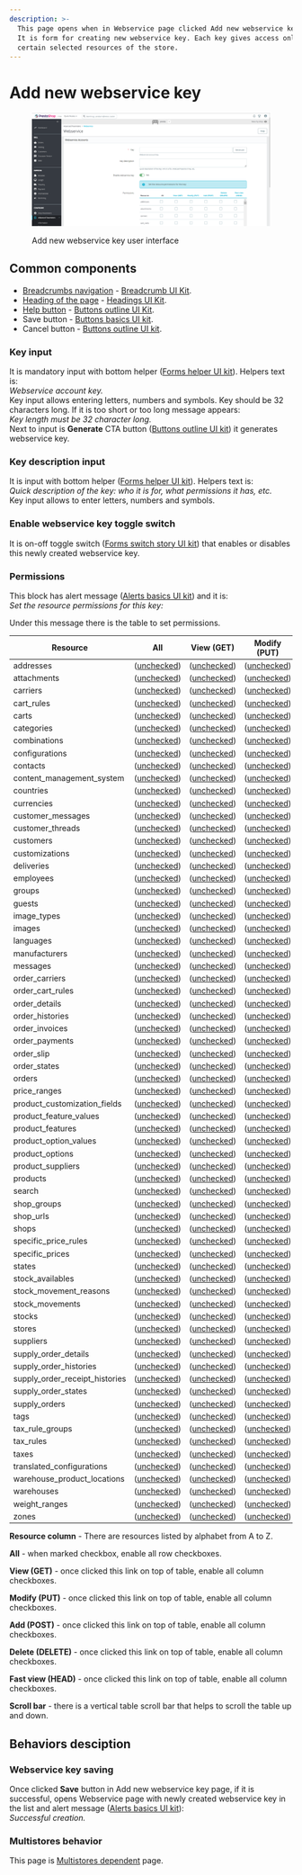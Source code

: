 ```yaml
---
description: >-
  This page opens when in Webservice page clicked Add new webservice key button.
  It is form for creating new webservice key. Each key gives access only to
  certain selected resources of the store.
---
```


# Add new webservice key

<figure><img src="../../../../../../.gitbook/assets/image (1) (2) (3).png" alt=""><figcaption><p>Add new webservice key user interface</p></figcaption></figure>

## Common components

* [Breadcrumbs navigation](../../../../common-components/breadcrumbs.md) - [Breadcrumb UI Kit](https://build.prestashop.com/prestashop-ui-kit/?path=/story/breadcrumb--breadcrumb).
* [Heading of the page](../../../../common-components/heading-of-the-page.md) - [Headings UI Kit](https://build.prestashop.com/prestashop-ui-kit/?path=/story/headings--headings).
* [Help button](../../../../common-components/help-button.md) - [Buttons outline UI Kit](https://build.prestashop.com/prestashop-ui-kit/?path=/story/buttons--outline).
* Save button - [Buttons basics UI kit](https://build.prestashop.com/prestashop-ui-kit/?path=/story/buttons--basics).
* Cancel button - [Buttons outline UI kit](https://build.prestashop.com/prestashop-ui-kit/?path=/story/buttons--outline).

### Key input

It is mandatory input with bottom helper ([Forms helper UI kit](https://build.prestashop.com/prestashop-ui-kit/?path=/story/forms--helpers)). Helpers text is: \
_Webservice account key._ \
Key input allows entering letters, numbers and symbols. Key should be 32 characters long. If it is too short or too long message appears: \
_Key length must be 32 character long._\
Next to input is **Generate** CTA button ([Buttons outline UI kit](https://build.prestashop.com/prestashop-ui-kit/?path=/story/buttons--outline)) it generates webservice key.

### Key description input

It is input with bottom helper ([Forms helper UI kit](https://build.prestashop.com/prestashop-ui-kit/?path=/story/forms--helpers)). Helpers text is: \
_Quick description of the key: who it is for, what permissions it has, etc._\
Key input allows to enter letters, numbers and symbols.&#x20;

### Enable webservice key toggle switch

It is on-off toggle switch ([Forms switch story UI kit](https://build.prestashop.com/prestashop-ui-kit/?path=/story/forms--switch-story)) that enables or disables this newly created webservice key.

### Permissions

This block has alert message ([Alerts basics UI kit](https://build.prestashop.com/prestashop-ui-kit/?path=/story/alerts--basics)) and it is:\
_Set the resource permissions for this key:_

Under this message there is the table to set permissions.

<table><thead><tr><th width="157">Resource</th><th width="128">All</th><th width="128">View (GET)</th><th width="128">Modify (PUT)</th><th width="129">Add (POST)</th><th width="128">Delete (DELETE)</th><th width="128">Fast view (HEAD)</th></tr></thead><tbody><tr><td>addresses</td><td>(<a href="https://build.prestashop-project.org/prestashop-ui-kit/?path=/story/forms--stylised-checkboxes">unchecked</a>)</td><td>(<a href="https://build.prestashop-project.org/prestashop-ui-kit/?path=/story/forms--stylised-checkboxes">unchecked</a>)</td><td>(<a href="https://build.prestashop-project.org/prestashop-ui-kit/?path=/story/forms--stylised-checkboxes">unchecked</a>)</td><td>(<a href="https://build.prestashop-project.org/prestashop-ui-kit/?path=/story/forms--stylised-checkboxes">unchecked</a>)</td><td>(<a href="https://build.prestashop-project.org/prestashop-ui-kit/?path=/story/forms--stylised-checkboxes">unchecked</a>)</td><td>(<a href="https://build.prestashop-project.org/prestashop-ui-kit/?path=/story/forms--stylised-checkboxes">unchecked</a>)</td></tr><tr><td>attachments</td><td>(<a href="https://build.prestashop-project.org/prestashop-ui-kit/?path=/story/forms--stylised-checkboxes">unchecked</a>)</td><td>(<a href="https://build.prestashop-project.org/prestashop-ui-kit/?path=/story/forms--stylised-checkboxes">unchecked</a>)</td><td>(<a href="https://build.prestashop-project.org/prestashop-ui-kit/?path=/story/forms--stylised-checkboxes">unchecked</a>)</td><td>(<a href="https://build.prestashop-project.org/prestashop-ui-kit/?path=/story/forms--stylised-checkboxes">unchecked</a>)</td><td>(<a href="https://build.prestashop-project.org/prestashop-ui-kit/?path=/story/forms--stylised-checkboxes">unchecked</a>)</td><td>(<a href="https://build.prestashop-project.org/prestashop-ui-kit/?path=/story/forms--stylised-checkboxes">unchecked</a>)</td></tr><tr><td>carriers</td><td>(<a href="https://build.prestashop-project.org/prestashop-ui-kit/?path=/story/forms--stylised-checkboxes">unchecked</a>)</td><td>(<a href="https://build.prestashop-project.org/prestashop-ui-kit/?path=/story/forms--stylised-checkboxes">unchecked</a>)</td><td>(<a href="https://build.prestashop-project.org/prestashop-ui-kit/?path=/story/forms--stylised-checkboxes">unchecked</a>)</td><td>(<a href="https://build.prestashop-project.org/prestashop-ui-kit/?path=/story/forms--stylised-checkboxes">unchecked</a>)</td><td>(<a href="https://build.prestashop-project.org/prestashop-ui-kit/?path=/story/forms--stylised-checkboxes">unchecked</a>)</td><td>(<a href="https://build.prestashop-project.org/prestashop-ui-kit/?path=/story/forms--stylised-checkboxes">unchecked</a>)</td></tr><tr><td>cart_rules</td><td>(<a href="https://build.prestashop-project.org/prestashop-ui-kit/?path=/story/forms--stylised-checkboxes">unchecked</a>)</td><td>(<a href="https://build.prestashop-project.org/prestashop-ui-kit/?path=/story/forms--stylised-checkboxes">unchecked</a>)</td><td>(<a href="https://build.prestashop-project.org/prestashop-ui-kit/?path=/story/forms--stylised-checkboxes">unchecked</a>)</td><td>(<a href="https://build.prestashop-project.org/prestashop-ui-kit/?path=/story/forms--stylised-checkboxes">unchecked</a>)</td><td>(<a href="https://build.prestashop-project.org/prestashop-ui-kit/?path=/story/forms--stylised-checkboxes">unchecked</a>)</td><td>(<a href="https://build.prestashop-project.org/prestashop-ui-kit/?path=/story/forms--stylised-checkboxes">unchecked</a>)</td></tr><tr><td>carts</td><td>(<a href="https://build.prestashop-project.org/prestashop-ui-kit/?path=/story/forms--stylised-checkboxes">unchecked</a>)</td><td>(<a href="https://build.prestashop-project.org/prestashop-ui-kit/?path=/story/forms--stylised-checkboxes">unchecked</a>)</td><td>(<a href="https://build.prestashop-project.org/prestashop-ui-kit/?path=/story/forms--stylised-checkboxes">unchecked</a>)</td><td>(<a href="https://build.prestashop-project.org/prestashop-ui-kit/?path=/story/forms--stylised-checkboxes">unchecked</a>)</td><td>(<a href="https://build.prestashop-project.org/prestashop-ui-kit/?path=/story/forms--stylised-checkboxes">unchecked</a>)</td><td>(<a href="https://build.prestashop-project.org/prestashop-ui-kit/?path=/story/forms--stylised-checkboxes">unchecked</a>)</td></tr><tr><td>categories</td><td>(<a href="https://build.prestashop-project.org/prestashop-ui-kit/?path=/story/forms--stylised-checkboxes">unchecked</a>)</td><td>(<a href="https://build.prestashop-project.org/prestashop-ui-kit/?path=/story/forms--stylised-checkboxes">unchecked</a>)</td><td>(<a href="https://build.prestashop-project.org/prestashop-ui-kit/?path=/story/forms--stylised-checkboxes">unchecked</a>)</td><td>(<a href="https://build.prestashop-project.org/prestashop-ui-kit/?path=/story/forms--stylised-checkboxes">unchecked</a>)</td><td>(<a href="https://build.prestashop-project.org/prestashop-ui-kit/?path=/story/forms--stylised-checkboxes">unchecked</a>)</td><td>(<a href="https://build.prestashop-project.org/prestashop-ui-kit/?path=/story/forms--stylised-checkboxes">unchecked</a>)</td></tr><tr><td>combinations</td><td>(<a href="https://build.prestashop-project.org/prestashop-ui-kit/?path=/story/forms--stylised-checkboxes">unchecked</a>)</td><td>(<a href="https://build.prestashop-project.org/prestashop-ui-kit/?path=/story/forms--stylised-checkboxes">unchecked</a>)</td><td>(<a href="https://build.prestashop-project.org/prestashop-ui-kit/?path=/story/forms--stylised-checkboxes">unchecked</a>)</td><td>(<a href="https://build.prestashop-project.org/prestashop-ui-kit/?path=/story/forms--stylised-checkboxes">unchecked</a>)</td><td>(<a href="https://build.prestashop-project.org/prestashop-ui-kit/?path=/story/forms--stylised-checkboxes">unchecked</a>)</td><td>(<a href="https://build.prestashop-project.org/prestashop-ui-kit/?path=/story/forms--stylised-checkboxes">unchecked</a>)</td></tr><tr><td>configurations</td><td>(<a href="https://build.prestashop-project.org/prestashop-ui-kit/?path=/story/forms--stylised-checkboxes">unchecked</a>)</td><td>(<a href="https://build.prestashop-project.org/prestashop-ui-kit/?path=/story/forms--stylised-checkboxes">unchecked</a>)</td><td>(<a href="https://build.prestashop-project.org/prestashop-ui-kit/?path=/story/forms--stylised-checkboxes">unchecked</a>)</td><td>(<a href="https://build.prestashop-project.org/prestashop-ui-kit/?path=/story/forms--stylised-checkboxes">unchecked</a>)</td><td>(<a href="https://build.prestashop-project.org/prestashop-ui-kit/?path=/story/forms--stylised-checkboxes">unchecked</a>)</td><td>(<a href="https://build.prestashop-project.org/prestashop-ui-kit/?path=/story/forms--stylised-checkboxes">unchecked</a>)</td></tr><tr><td>contacts</td><td>(<a href="https://build.prestashop-project.org/prestashop-ui-kit/?path=/story/forms--stylised-checkboxes">unchecked</a>)</td><td>(<a href="https://build.prestashop-project.org/prestashop-ui-kit/?path=/story/forms--stylised-checkboxes">unchecked</a>)</td><td>(<a href="https://build.prestashop-project.org/prestashop-ui-kit/?path=/story/forms--stylised-checkboxes">unchecked</a>)</td><td>(<a href="https://build.prestashop-project.org/prestashop-ui-kit/?path=/story/forms--stylised-checkboxes">unchecked</a>)</td><td>(<a href="https://build.prestashop-project.org/prestashop-ui-kit/?path=/story/forms--stylised-checkboxes">unchecked</a>)</td><td>(<a href="https://build.prestashop-project.org/prestashop-ui-kit/?path=/story/forms--stylised-checkboxes">unchecked</a>)</td></tr><tr><td>content_management_system</td><td>(<a href="https://build.prestashop-project.org/prestashop-ui-kit/?path=/story/forms--stylised-checkboxes">unchecked</a>)</td><td>(<a href="https://build.prestashop-project.org/prestashop-ui-kit/?path=/story/forms--stylised-checkboxes">unchecked</a>)</td><td>(<a href="https://build.prestashop-project.org/prestashop-ui-kit/?path=/story/forms--stylised-checkboxes">unchecked</a>)</td><td>(<a href="https://build.prestashop-project.org/prestashop-ui-kit/?path=/story/forms--stylised-checkboxes">unchecked</a>)</td><td>(<a href="https://build.prestashop-project.org/prestashop-ui-kit/?path=/story/forms--stylised-checkboxes">unchecked</a>)</td><td>(<a href="https://build.prestashop-project.org/prestashop-ui-kit/?path=/story/forms--stylised-checkboxes">unchecked</a>)</td></tr><tr><td>countries</td><td>(<a href="https://build.prestashop-project.org/prestashop-ui-kit/?path=/story/forms--stylised-checkboxes">unchecked</a>)</td><td>(<a href="https://build.prestashop-project.org/prestashop-ui-kit/?path=/story/forms--stylised-checkboxes">unchecked</a>)</td><td>(<a href="https://build.prestashop-project.org/prestashop-ui-kit/?path=/story/forms--stylised-checkboxes">unchecked</a>)</td><td>(<a href="https://build.prestashop-project.org/prestashop-ui-kit/?path=/story/forms--stylised-checkboxes">unchecked</a>)</td><td>(<a href="https://build.prestashop-project.org/prestashop-ui-kit/?path=/story/forms--stylised-checkboxes">unchecked</a>)</td><td>(<a href="https://build.prestashop-project.org/prestashop-ui-kit/?path=/story/forms--stylised-checkboxes">unchecked</a>)</td></tr><tr><td>currencies</td><td>(<a href="https://build.prestashop-project.org/prestashop-ui-kit/?path=/story/forms--stylised-checkboxes">unchecked</a>)</td><td>(<a href="https://build.prestashop-project.org/prestashop-ui-kit/?path=/story/forms--stylised-checkboxes">unchecked</a>)</td><td>(<a href="https://build.prestashop-project.org/prestashop-ui-kit/?path=/story/forms--stylised-checkboxes">unchecked</a>)</td><td>(<a href="https://build.prestashop-project.org/prestashop-ui-kit/?path=/story/forms--stylised-checkboxes">unchecked</a>)</td><td>(<a href="https://build.prestashop-project.org/prestashop-ui-kit/?path=/story/forms--stylised-checkboxes">unchecked</a>)</td><td>(<a href="https://build.prestashop-project.org/prestashop-ui-kit/?path=/story/forms--stylised-checkboxes">unchecked</a>)</td></tr><tr><td>customer_messages</td><td>(<a href="https://build.prestashop-project.org/prestashop-ui-kit/?path=/story/forms--stylised-checkboxes">unchecked</a>)</td><td>(<a href="https://build.prestashop-project.org/prestashop-ui-kit/?path=/story/forms--stylised-checkboxes">unchecked</a>)</td><td>(<a href="https://build.prestashop-project.org/prestashop-ui-kit/?path=/story/forms--stylised-checkboxes">unchecked</a>)</td><td>(<a href="https://build.prestashop-project.org/prestashop-ui-kit/?path=/story/forms--stylised-checkboxes">unchecked</a>)</td><td>(<a href="https://build.prestashop-project.org/prestashop-ui-kit/?path=/story/forms--stylised-checkboxes">unchecked</a>)</td><td>(<a href="https://build.prestashop-project.org/prestashop-ui-kit/?path=/story/forms--stylised-checkboxes">unchecked</a>)</td></tr><tr><td>customer_threads</td><td>(<a href="https://build.prestashop-project.org/prestashop-ui-kit/?path=/story/forms--stylised-checkboxes">unchecked</a>)</td><td>(<a href="https://build.prestashop-project.org/prestashop-ui-kit/?path=/story/forms--stylised-checkboxes">unchecked</a>)</td><td>(<a href="https://build.prestashop-project.org/prestashop-ui-kit/?path=/story/forms--stylised-checkboxes">unchecked</a>)</td><td>(<a href="https://build.prestashop-project.org/prestashop-ui-kit/?path=/story/forms--stylised-checkboxes">unchecked</a>)</td><td>(<a href="https://build.prestashop-project.org/prestashop-ui-kit/?path=/story/forms--stylised-checkboxes">unchecked</a>)</td><td>(<a href="https://build.prestashop-project.org/prestashop-ui-kit/?path=/story/forms--stylised-checkboxes">unchecked</a>)</td></tr><tr><td>customers</td><td>(<a href="https://build.prestashop-project.org/prestashop-ui-kit/?path=/story/forms--stylised-checkboxes">unchecked</a>)</td><td>(<a href="https://build.prestashop-project.org/prestashop-ui-kit/?path=/story/forms--stylised-checkboxes">unchecked</a>)</td><td>(<a href="https://build.prestashop-project.org/prestashop-ui-kit/?path=/story/forms--stylised-checkboxes">unchecked</a>)</td><td>(<a href="https://build.prestashop-project.org/prestashop-ui-kit/?path=/story/forms--stylised-checkboxes">unchecked</a>)</td><td>(<a href="https://build.prestashop-project.org/prestashop-ui-kit/?path=/story/forms--stylised-checkboxes">unchecked</a>)</td><td>(<a href="https://build.prestashop-project.org/prestashop-ui-kit/?path=/story/forms--stylised-checkboxes">unchecked</a>)</td></tr><tr><td>customizations</td><td>(<a href="https://build.prestashop-project.org/prestashop-ui-kit/?path=/story/forms--stylised-checkboxes">unchecked</a>)</td><td>(<a href="https://build.prestashop-project.org/prestashop-ui-kit/?path=/story/forms--stylised-checkboxes">unchecked</a>)</td><td>(<a href="https://build.prestashop-project.org/prestashop-ui-kit/?path=/story/forms--stylised-checkboxes">unchecked</a>)</td><td>(<a href="https://build.prestashop-project.org/prestashop-ui-kit/?path=/story/forms--stylised-checkboxes">unchecked</a>)</td><td>(<a href="https://build.prestashop-project.org/prestashop-ui-kit/?path=/story/forms--stylised-checkboxes">unchecked</a>)</td><td>(<a href="https://build.prestashop-project.org/prestashop-ui-kit/?path=/story/forms--stylised-checkboxes">unchecked</a>)</td></tr><tr><td>deliveries</td><td>(<a href="https://build.prestashop-project.org/prestashop-ui-kit/?path=/story/forms--stylised-checkboxes">unchecked</a>)</td><td>(<a href="https://build.prestashop-project.org/prestashop-ui-kit/?path=/story/forms--stylised-checkboxes">unchecked</a>)</td><td>(<a href="https://build.prestashop-project.org/prestashop-ui-kit/?path=/story/forms--stylised-checkboxes">unchecked</a>)</td><td>(<a href="https://build.prestashop-project.org/prestashop-ui-kit/?path=/story/forms--stylised-checkboxes">unchecked</a>)</td><td>(<a href="https://build.prestashop-project.org/prestashop-ui-kit/?path=/story/forms--stylised-checkboxes">unchecked</a>)</td><td>(<a href="https://build.prestashop-project.org/prestashop-ui-kit/?path=/story/forms--stylised-checkboxes">unchecked</a>)</td></tr><tr><td>employees</td><td>(<a href="https://build.prestashop-project.org/prestashop-ui-kit/?path=/story/forms--stylised-checkboxes">unchecked</a>)</td><td>(<a href="https://build.prestashop-project.org/prestashop-ui-kit/?path=/story/forms--stylised-checkboxes">unchecked</a>)</td><td>(<a href="https://build.prestashop-project.org/prestashop-ui-kit/?path=/story/forms--stylised-checkboxes">unchecked</a>)</td><td>(<a href="https://build.prestashop-project.org/prestashop-ui-kit/?path=/story/forms--stylised-checkboxes">unchecked</a>)</td><td>(<a href="https://build.prestashop-project.org/prestashop-ui-kit/?path=/story/forms--stylised-checkboxes">unchecked</a>)</td><td>(<a href="https://build.prestashop-project.org/prestashop-ui-kit/?path=/story/forms--stylised-checkboxes">unchecked</a>)</td></tr><tr><td>groups</td><td>(<a href="https://build.prestashop-project.org/prestashop-ui-kit/?path=/story/forms--stylised-checkboxes">unchecked</a>)</td><td>(<a href="https://build.prestashop-project.org/prestashop-ui-kit/?path=/story/forms--stylised-checkboxes">unchecked</a>)</td><td>(<a href="https://build.prestashop-project.org/prestashop-ui-kit/?path=/story/forms--stylised-checkboxes">unchecked</a>)</td><td>(<a href="https://build.prestashop-project.org/prestashop-ui-kit/?path=/story/forms--stylised-checkboxes">unchecked</a>)</td><td>(<a href="https://build.prestashop-project.org/prestashop-ui-kit/?path=/story/forms--stylised-checkboxes">unchecked</a>)</td><td>(<a href="https://build.prestashop-project.org/prestashop-ui-kit/?path=/story/forms--stylised-checkboxes">unchecked</a>)</td></tr><tr><td>guests</td><td>(<a href="https://build.prestashop-project.org/prestashop-ui-kit/?path=/story/forms--stylised-checkboxes">unchecked</a>)</td><td>(<a href="https://build.prestashop-project.org/prestashop-ui-kit/?path=/story/forms--stylised-checkboxes">unchecked</a>)</td><td>(<a href="https://build.prestashop-project.org/prestashop-ui-kit/?path=/story/forms--stylised-checkboxes">unchecked</a>)</td><td>(<a href="https://build.prestashop-project.org/prestashop-ui-kit/?path=/story/forms--stylised-checkboxes">unchecked</a>)</td><td>(<a href="https://build.prestashop-project.org/prestashop-ui-kit/?path=/story/forms--stylised-checkboxes">unchecked</a>)</td><td>(<a href="https://build.prestashop-project.org/prestashop-ui-kit/?path=/story/forms--stylised-checkboxes">unchecked</a>)</td></tr><tr><td>image_types</td><td>(<a href="https://build.prestashop-project.org/prestashop-ui-kit/?path=/story/forms--stylised-checkboxes">unchecked</a>)</td><td>(<a href="https://build.prestashop-project.org/prestashop-ui-kit/?path=/story/forms--stylised-checkboxes">unchecked</a>)</td><td>(<a href="https://build.prestashop-project.org/prestashop-ui-kit/?path=/story/forms--stylised-checkboxes">unchecked</a>)</td><td>(<a href="https://build.prestashop-project.org/prestashop-ui-kit/?path=/story/forms--stylised-checkboxes">unchecked</a>)</td><td>(<a href="https://build.prestashop-project.org/prestashop-ui-kit/?path=/story/forms--stylised-checkboxes">unchecked</a>)</td><td>(<a href="https://build.prestashop-project.org/prestashop-ui-kit/?path=/story/forms--stylised-checkboxes">unchecked</a>)</td></tr><tr><td>images</td><td>(<a href="https://build.prestashop-project.org/prestashop-ui-kit/?path=/story/forms--stylised-checkboxes">unchecked</a>)</td><td>(<a href="https://build.prestashop-project.org/prestashop-ui-kit/?path=/story/forms--stylised-checkboxes">unchecked</a>)</td><td>(<a href="https://build.prestashop-project.org/prestashop-ui-kit/?path=/story/forms--stylised-checkboxes">unchecked</a>)</td><td>(<a href="https://build.prestashop-project.org/prestashop-ui-kit/?path=/story/forms--stylised-checkboxes">unchecked</a>)</td><td>(<a href="https://build.prestashop-project.org/prestashop-ui-kit/?path=/story/forms--stylised-checkboxes">unchecked</a>)</td><td>(<a href="https://build.prestashop-project.org/prestashop-ui-kit/?path=/story/forms--stylised-checkboxes">unchecked</a>)</td></tr><tr><td>languages</td><td>(<a href="https://build.prestashop-project.org/prestashop-ui-kit/?path=/story/forms--stylised-checkboxes">unchecked</a>)</td><td>(<a href="https://build.prestashop-project.org/prestashop-ui-kit/?path=/story/forms--stylised-checkboxes">unchecked</a>)</td><td>(<a href="https://build.prestashop-project.org/prestashop-ui-kit/?path=/story/forms--stylised-checkboxes">unchecked</a>)</td><td>(<a href="https://build.prestashop-project.org/prestashop-ui-kit/?path=/story/forms--stylised-checkboxes">unchecked</a>)</td><td>(<a href="https://build.prestashop-project.org/prestashop-ui-kit/?path=/story/forms--stylised-checkboxes">unchecked</a>)</td><td>(<a href="https://build.prestashop-project.org/prestashop-ui-kit/?path=/story/forms--stylised-checkboxes">unchecked</a>)</td></tr><tr><td>manufacturers</td><td>(<a href="https://build.prestashop-project.org/prestashop-ui-kit/?path=/story/forms--stylised-checkboxes">unchecked</a>)</td><td>(<a href="https://build.prestashop-project.org/prestashop-ui-kit/?path=/story/forms--stylised-checkboxes">unchecked</a>)</td><td>(<a href="https://build.prestashop-project.org/prestashop-ui-kit/?path=/story/forms--stylised-checkboxes">unchecked</a>)</td><td>(<a href="https://build.prestashop-project.org/prestashop-ui-kit/?path=/story/forms--stylised-checkboxes">unchecked</a>)</td><td>(<a href="https://build.prestashop-project.org/prestashop-ui-kit/?path=/story/forms--stylised-checkboxes">unchecked</a>)</td><td>(<a href="https://build.prestashop-project.org/prestashop-ui-kit/?path=/story/forms--stylised-checkboxes">unchecked</a>)</td></tr><tr><td>messages</td><td>(<a href="https://build.prestashop-project.org/prestashop-ui-kit/?path=/story/forms--stylised-checkboxes">unchecked</a>)</td><td>(<a href="https://build.prestashop-project.org/prestashop-ui-kit/?path=/story/forms--stylised-checkboxes">unchecked</a>)</td><td>(<a href="https://build.prestashop-project.org/prestashop-ui-kit/?path=/story/forms--stylised-checkboxes">unchecked</a>)</td><td>(<a href="https://build.prestashop-project.org/prestashop-ui-kit/?path=/story/forms--stylised-checkboxes">unchecked</a>)</td><td>(<a href="https://build.prestashop-project.org/prestashop-ui-kit/?path=/story/forms--stylised-checkboxes">unchecked</a>)</td><td>(<a href="https://build.prestashop-project.org/prestashop-ui-kit/?path=/story/forms--stylised-checkboxes">unchecked</a>)</td></tr><tr><td>order_carriers</td><td>(<a href="https://build.prestashop-project.org/prestashop-ui-kit/?path=/story/forms--stylised-checkboxes">unchecked</a>)</td><td>(<a href="https://build.prestashop-project.org/prestashop-ui-kit/?path=/story/forms--stylised-checkboxes">unchecked</a>)</td><td>(<a href="https://build.prestashop-project.org/prestashop-ui-kit/?path=/story/forms--stylised-checkboxes">unchecked</a>)</td><td>(<a href="https://build.prestashop-project.org/prestashop-ui-kit/?path=/story/forms--stylised-checkboxes">unchecked</a>)</td><td>(<a href="https://build.prestashop-project.org/prestashop-ui-kit/?path=/story/forms--stylised-checkboxes">unchecked</a>)</td><td>(<a href="https://build.prestashop-project.org/prestashop-ui-kit/?path=/story/forms--stylised-checkboxes">unchecked</a>)</td></tr><tr><td>order_cart_rules</td><td>(<a href="https://build.prestashop-project.org/prestashop-ui-kit/?path=/story/forms--stylised-checkboxes">unchecked</a>)</td><td>(<a href="https://build.prestashop-project.org/prestashop-ui-kit/?path=/story/forms--stylised-checkboxes">unchecked</a>)</td><td>(<a href="https://build.prestashop-project.org/prestashop-ui-kit/?path=/story/forms--stylised-checkboxes">unchecked</a>)</td><td>(<a href="https://build.prestashop-project.org/prestashop-ui-kit/?path=/story/forms--stylised-checkboxes">unchecked</a>)</td><td>(<a href="https://build.prestashop-project.org/prestashop-ui-kit/?path=/story/forms--stylised-checkboxes">unchecked</a>)</td><td>(<a href="https://build.prestashop-project.org/prestashop-ui-kit/?path=/story/forms--stylised-checkboxes">unchecked</a>)</td></tr><tr><td>order_details</td><td>(<a href="https://build.prestashop-project.org/prestashop-ui-kit/?path=/story/forms--stylised-checkboxes">unchecked</a>)</td><td>(<a href="https://build.prestashop-project.org/prestashop-ui-kit/?path=/story/forms--stylised-checkboxes">unchecked</a>)</td><td>(<a href="https://build.prestashop-project.org/prestashop-ui-kit/?path=/story/forms--stylised-checkboxes">unchecked</a>)</td><td>(<a href="https://build.prestashop-project.org/prestashop-ui-kit/?path=/story/forms--stylised-checkboxes">unchecked</a>)</td><td>(<a href="https://build.prestashop-project.org/prestashop-ui-kit/?path=/story/forms--stylised-checkboxes">unchecked</a>)</td><td>(<a href="https://build.prestashop-project.org/prestashop-ui-kit/?path=/story/forms--stylised-checkboxes">unchecked</a>)</td></tr><tr><td>order_histories</td><td>(<a href="https://build.prestashop-project.org/prestashop-ui-kit/?path=/story/forms--stylised-checkboxes">unchecked</a>)</td><td>(<a href="https://build.prestashop-project.org/prestashop-ui-kit/?path=/story/forms--stylised-checkboxes">unchecked</a>)</td><td>(<a href="https://build.prestashop-project.org/prestashop-ui-kit/?path=/story/forms--stylised-checkboxes">unchecked</a>)</td><td>(<a href="https://build.prestashop-project.org/prestashop-ui-kit/?path=/story/forms--stylised-checkboxes">unchecked</a>)</td><td>(<a href="https://build.prestashop-project.org/prestashop-ui-kit/?path=/story/forms--stylised-checkboxes">unchecked</a>)</td><td>(<a href="https://build.prestashop-project.org/prestashop-ui-kit/?path=/story/forms--stylised-checkboxes">unchecked</a>)</td></tr><tr><td>order_invoices<br></td><td>(<a href="https://build.prestashop-project.org/prestashop-ui-kit/?path=/story/forms--stylised-checkboxes">unchecked</a>)</td><td>(<a href="https://build.prestashop-project.org/prestashop-ui-kit/?path=/story/forms--stylised-checkboxes">unchecked</a>)</td><td>(<a href="https://build.prestashop-project.org/prestashop-ui-kit/?path=/story/forms--stylised-checkboxes">unchecked</a>)</td><td>(<a href="https://build.prestashop-project.org/prestashop-ui-kit/?path=/story/forms--stylised-checkboxes">unchecked</a>)</td><td>(<a href="https://build.prestashop-project.org/prestashop-ui-kit/?path=/story/forms--stylised-checkboxes">unchecked</a>)</td><td>(<a href="https://build.prestashop-project.org/prestashop-ui-kit/?path=/story/forms--stylised-checkboxes">unchecked</a>)</td></tr><tr><td>order_payments</td><td>(<a href="https://build.prestashop-project.org/prestashop-ui-kit/?path=/story/forms--stylised-checkboxes">unchecked</a>)</td><td>(<a href="https://build.prestashop-project.org/prestashop-ui-kit/?path=/story/forms--stylised-checkboxes">unchecked</a>)</td><td>(<a href="https://build.prestashop-project.org/prestashop-ui-kit/?path=/story/forms--stylised-checkboxes">unchecked</a>)</td><td>(<a href="https://build.prestashop-project.org/prestashop-ui-kit/?path=/story/forms--stylised-checkboxes">unchecked</a>)</td><td>(<a href="https://build.prestashop-project.org/prestashop-ui-kit/?path=/story/forms--stylised-checkboxes">unchecked</a>)</td><td>(<a href="https://build.prestashop-project.org/prestashop-ui-kit/?path=/story/forms--stylised-checkboxes">unchecked</a>)</td></tr><tr><td>order_slip</td><td>(<a href="https://build.prestashop-project.org/prestashop-ui-kit/?path=/story/forms--stylised-checkboxes">unchecked</a>)</td><td>(<a href="https://build.prestashop-project.org/prestashop-ui-kit/?path=/story/forms--stylised-checkboxes">unchecked</a>)</td><td>(<a href="https://build.prestashop-project.org/prestashop-ui-kit/?path=/story/forms--stylised-checkboxes">unchecked</a>)</td><td>(<a href="https://build.prestashop-project.org/prestashop-ui-kit/?path=/story/forms--stylised-checkboxes">unchecked</a>)</td><td>(<a href="https://build.prestashop-project.org/prestashop-ui-kit/?path=/story/forms--stylised-checkboxes">unchecked</a>)</td><td>(<a href="https://build.prestashop-project.org/prestashop-ui-kit/?path=/story/forms--stylised-checkboxes">unchecked</a>)</td></tr><tr><td>order_states</td><td>(<a href="https://build.prestashop-project.org/prestashop-ui-kit/?path=/story/forms--stylised-checkboxes">unchecked</a>)</td><td>(<a href="https://build.prestashop-project.org/prestashop-ui-kit/?path=/story/forms--stylised-checkboxes">unchecked</a>)</td><td>(<a href="https://build.prestashop-project.org/prestashop-ui-kit/?path=/story/forms--stylised-checkboxes">unchecked</a>)</td><td>(<a href="https://build.prestashop-project.org/prestashop-ui-kit/?path=/story/forms--stylised-checkboxes">unchecked</a>)</td><td>(<a href="https://build.prestashop-project.org/prestashop-ui-kit/?path=/story/forms--stylised-checkboxes">unchecked</a>)</td><td>(<a href="https://build.prestashop-project.org/prestashop-ui-kit/?path=/story/forms--stylised-checkboxes">unchecked</a>)</td></tr><tr><td>orders</td><td>(<a href="https://build.prestashop-project.org/prestashop-ui-kit/?path=/story/forms--stylised-checkboxes">unchecked</a>)</td><td>(<a href="https://build.prestashop-project.org/prestashop-ui-kit/?path=/story/forms--stylised-checkboxes">unchecked</a>)</td><td>(<a href="https://build.prestashop-project.org/prestashop-ui-kit/?path=/story/forms--stylised-checkboxes">unchecked</a>)</td><td>(<a href="https://build.prestashop-project.org/prestashop-ui-kit/?path=/story/forms--stylised-checkboxes">unchecked</a>)</td><td>(<a href="https://build.prestashop-project.org/prestashop-ui-kit/?path=/story/forms--stylised-checkboxes">unchecked</a>)</td><td>(<a href="https://build.prestashop-project.org/prestashop-ui-kit/?path=/story/forms--stylised-checkboxes">unchecked</a>)</td></tr><tr><td>price_ranges</td><td>(<a href="https://build.prestashop-project.org/prestashop-ui-kit/?path=/story/forms--stylised-checkboxes">unchecked</a>)</td><td>(<a href="https://build.prestashop-project.org/prestashop-ui-kit/?path=/story/forms--stylised-checkboxes">unchecked</a>)</td><td>(<a href="https://build.prestashop-project.org/prestashop-ui-kit/?path=/story/forms--stylised-checkboxes">unchecked</a>)</td><td>(<a href="https://build.prestashop-project.org/prestashop-ui-kit/?path=/story/forms--stylised-checkboxes">unchecked</a>)</td><td>(<a href="https://build.prestashop-project.org/prestashop-ui-kit/?path=/story/forms--stylised-checkboxes">unchecked</a>)</td><td>(<a href="https://build.prestashop-project.org/prestashop-ui-kit/?path=/story/forms--stylised-checkboxes">unchecked</a>)</td></tr><tr><td>product_customization_fields</td><td>(<a href="https://build.prestashop-project.org/prestashop-ui-kit/?path=/story/forms--stylised-checkboxes">unchecked</a>)</td><td>(<a href="https://build.prestashop-project.org/prestashop-ui-kit/?path=/story/forms--stylised-checkboxes">unchecked</a>)</td><td>(<a href="https://build.prestashop-project.org/prestashop-ui-kit/?path=/story/forms--stylised-checkboxes">unchecked</a>)</td><td>(<a href="https://build.prestashop-project.org/prestashop-ui-kit/?path=/story/forms--stylised-checkboxes">unchecked</a>)</td><td>(<a href="https://build.prestashop-project.org/prestashop-ui-kit/?path=/story/forms--stylised-checkboxes">unchecked</a>)</td><td>(<a href="https://build.prestashop-project.org/prestashop-ui-kit/?path=/story/forms--stylised-checkboxes">unchecked</a>)</td></tr><tr><td>product_feature_values</td><td>(<a href="https://build.prestashop-project.org/prestashop-ui-kit/?path=/story/forms--stylised-checkboxes">unchecked</a>)</td><td>(<a href="https://build.prestashop-project.org/prestashop-ui-kit/?path=/story/forms--stylised-checkboxes">unchecked</a>)</td><td>(<a href="https://build.prestashop-project.org/prestashop-ui-kit/?path=/story/forms--stylised-checkboxes">unchecked</a>)</td><td>(<a href="https://build.prestashop-project.org/prestashop-ui-kit/?path=/story/forms--stylised-checkboxes">unchecked</a>)</td><td>(<a href="https://build.prestashop-project.org/prestashop-ui-kit/?path=/story/forms--stylised-checkboxes">unchecked</a>)</td><td>(<a href="https://build.prestashop-project.org/prestashop-ui-kit/?path=/story/forms--stylised-checkboxes">unchecked</a>)</td></tr><tr><td>product_features</td><td>(<a href="https://build.prestashop-project.org/prestashop-ui-kit/?path=/story/forms--stylised-checkboxes">unchecked</a>)</td><td>(<a href="https://build.prestashop-project.org/prestashop-ui-kit/?path=/story/forms--stylised-checkboxes">unchecked</a>)</td><td>(<a href="https://build.prestashop-project.org/prestashop-ui-kit/?path=/story/forms--stylised-checkboxes">unchecked</a>)</td><td>(<a href="https://build.prestashop-project.org/prestashop-ui-kit/?path=/story/forms--stylised-checkboxes">unchecked</a>)</td><td>(<a href="https://build.prestashop-project.org/prestashop-ui-kit/?path=/story/forms--stylised-checkboxes">unchecked</a>)</td><td>(<a href="https://build.prestashop-project.org/prestashop-ui-kit/?path=/story/forms--stylised-checkboxes">unchecked</a>)</td></tr><tr><td>product_option_values</td><td>(<a href="https://build.prestashop-project.org/prestashop-ui-kit/?path=/story/forms--stylised-checkboxes">unchecked</a>)</td><td>(<a href="https://build.prestashop-project.org/prestashop-ui-kit/?path=/story/forms--stylised-checkboxes">unchecked</a>)</td><td>(<a href="https://build.prestashop-project.org/prestashop-ui-kit/?path=/story/forms--stylised-checkboxes">unchecked</a>)</td><td>(<a href="https://build.prestashop-project.org/prestashop-ui-kit/?path=/story/forms--stylised-checkboxes">unchecked</a>)</td><td>(<a href="https://build.prestashop-project.org/prestashop-ui-kit/?path=/story/forms--stylised-checkboxes">unchecked</a>)</td><td>(<a href="https://build.prestashop-project.org/prestashop-ui-kit/?path=/story/forms--stylised-checkboxes">unchecked</a>)</td></tr><tr><td>product_options</td><td>(<a href="https://build.prestashop-project.org/prestashop-ui-kit/?path=/story/forms--stylised-checkboxes">unchecked</a>)</td><td>(<a href="https://build.prestashop-project.org/prestashop-ui-kit/?path=/story/forms--stylised-checkboxes">unchecked</a>)</td><td>(<a href="https://build.prestashop-project.org/prestashop-ui-kit/?path=/story/forms--stylised-checkboxes">unchecked</a>)</td><td>(<a href="https://build.prestashop-project.org/prestashop-ui-kit/?path=/story/forms--stylised-checkboxes">unchecked</a>)</td><td>(<a href="https://build.prestashop-project.org/prestashop-ui-kit/?path=/story/forms--stylised-checkboxes">unchecked</a>)</td><td>(<a href="https://build.prestashop-project.org/prestashop-ui-kit/?path=/story/forms--stylised-checkboxes">unchecked</a>)</td></tr><tr><td>product_suppliers</td><td>(<a href="https://build.prestashop-project.org/prestashop-ui-kit/?path=/story/forms--stylised-checkboxes">unchecked</a>)</td><td>(<a href="https://build.prestashop-project.org/prestashop-ui-kit/?path=/story/forms--stylised-checkboxes">unchecked</a>)</td><td>(<a href="https://build.prestashop-project.org/prestashop-ui-kit/?path=/story/forms--stylised-checkboxes">unchecked</a>)</td><td>(<a href="https://build.prestashop-project.org/prestashop-ui-kit/?path=/story/forms--stylised-checkboxes">unchecked</a>)</td><td>(<a href="https://build.prestashop-project.org/prestashop-ui-kit/?path=/story/forms--stylised-checkboxes">unchecked</a>)</td><td>(<a href="https://build.prestashop-project.org/prestashop-ui-kit/?path=/story/forms--stylised-checkboxes">unchecked</a>)</td></tr><tr><td>products</td><td>(<a href="https://build.prestashop-project.org/prestashop-ui-kit/?path=/story/forms--stylised-checkboxes">unchecked</a>)</td><td>(<a href="https://build.prestashop-project.org/prestashop-ui-kit/?path=/story/forms--stylised-checkboxes">unchecked</a>)</td><td>(<a href="https://build.prestashop-project.org/prestashop-ui-kit/?path=/story/forms--stylised-checkboxes">unchecked</a>)</td><td>(<a href="https://build.prestashop-project.org/prestashop-ui-kit/?path=/story/forms--stylised-checkboxes">unchecked</a>)</td><td>(<a href="https://build.prestashop-project.org/prestashop-ui-kit/?path=/story/forms--stylised-checkboxes">unchecked</a>)</td><td>(<a href="https://build.prestashop-project.org/prestashop-ui-kit/?path=/story/forms--stylised-checkboxes">unchecked</a>)</td></tr><tr><td>search</td><td>(<a href="https://build.prestashop-project.org/prestashop-ui-kit/?path=/story/forms--stylised-checkboxes">unchecked</a>)</td><td>(<a href="https://build.prestashop-project.org/prestashop-ui-kit/?path=/story/forms--stylised-checkboxes">unchecked</a>)</td><td>(<a href="https://build.prestashop-project.org/prestashop-ui-kit/?path=/story/forms--stylised-checkboxes">unchecked</a>)</td><td>(<a href="https://build.prestashop-project.org/prestashop-ui-kit/?path=/story/forms--stylised-checkboxes">unchecked</a>)</td><td>(<a href="https://build.prestashop-project.org/prestashop-ui-kit/?path=/story/forms--stylised-checkboxes">unchecked</a>)</td><td>(<a href="https://build.prestashop-project.org/prestashop-ui-kit/?path=/story/forms--stylised-checkboxes">unchecked</a>)</td></tr><tr><td>shop_groups</td><td>(<a href="https://build.prestashop-project.org/prestashop-ui-kit/?path=/story/forms--stylised-checkboxes">unchecked</a>)</td><td>(<a href="https://build.prestashop-project.org/prestashop-ui-kit/?path=/story/forms--stylised-checkboxes">unchecked</a>)</td><td>(<a href="https://build.prestashop-project.org/prestashop-ui-kit/?path=/story/forms--stylised-checkboxes">unchecked</a>)</td><td>(<a href="https://build.prestashop-project.org/prestashop-ui-kit/?path=/story/forms--stylised-checkboxes">unchecked</a>)</td><td>(<a href="https://build.prestashop-project.org/prestashop-ui-kit/?path=/story/forms--stylised-checkboxes">unchecked</a>)</td><td>(<a href="https://build.prestashop-project.org/prestashop-ui-kit/?path=/story/forms--stylised-checkboxes">unchecked</a>)</td></tr><tr><td>shop_urls</td><td>(<a href="https://build.prestashop-project.org/prestashop-ui-kit/?path=/story/forms--stylised-checkboxes">unchecked</a>)</td><td>(<a href="https://build.prestashop-project.org/prestashop-ui-kit/?path=/story/forms--stylised-checkboxes">unchecked</a>)</td><td>(<a href="https://build.prestashop-project.org/prestashop-ui-kit/?path=/story/forms--stylised-checkboxes">unchecked</a>)</td><td>(<a href="https://build.prestashop-project.org/prestashop-ui-kit/?path=/story/forms--stylised-checkboxes">unchecked</a>)</td><td>(<a href="https://build.prestashop-project.org/prestashop-ui-kit/?path=/story/forms--stylised-checkboxes">unchecked</a>)</td><td>(<a href="https://build.prestashop-project.org/prestashop-ui-kit/?path=/story/forms--stylised-checkboxes">unchecked</a>)</td></tr><tr><td>shops</td><td>(<a href="https://build.prestashop-project.org/prestashop-ui-kit/?path=/story/forms--stylised-checkboxes">unchecked</a>)</td><td>(<a href="https://build.prestashop-project.org/prestashop-ui-kit/?path=/story/forms--stylised-checkboxes">unchecked</a>)</td><td>(<a href="https://build.prestashop-project.org/prestashop-ui-kit/?path=/story/forms--stylised-checkboxes">unchecked</a>)</td><td>(<a href="https://build.prestashop-project.org/prestashop-ui-kit/?path=/story/forms--stylised-checkboxes">unchecked</a>)</td><td>(<a href="https://build.prestashop-project.org/prestashop-ui-kit/?path=/story/forms--stylised-checkboxes">unchecked</a>)</td><td>(<a href="https://build.prestashop-project.org/prestashop-ui-kit/?path=/story/forms--stylised-checkboxes">unchecked</a>)</td></tr><tr><td>specific_price_rules</td><td>(<a href="https://build.prestashop-project.org/prestashop-ui-kit/?path=/story/forms--stylised-checkboxes">unchecked</a>)</td><td>(<a href="https://build.prestashop-project.org/prestashop-ui-kit/?path=/story/forms--stylised-checkboxes">unchecked</a>)</td><td>(<a href="https://build.prestashop-project.org/prestashop-ui-kit/?path=/story/forms--stylised-checkboxes">unchecked</a>)</td><td>(<a href="https://build.prestashop-project.org/prestashop-ui-kit/?path=/story/forms--stylised-checkboxes">unchecked</a>)</td><td>(<a href="https://build.prestashop-project.org/prestashop-ui-kit/?path=/story/forms--stylised-checkboxes">unchecked</a>)</td><td>(<a href="https://build.prestashop-project.org/prestashop-ui-kit/?path=/story/forms--stylised-checkboxes">unchecked</a>)</td></tr><tr><td>specific_prices</td><td>(<a href="https://build.prestashop-project.org/prestashop-ui-kit/?path=/story/forms--stylised-checkboxes">unchecked</a>)</td><td>(<a href="https://build.prestashop-project.org/prestashop-ui-kit/?path=/story/forms--stylised-checkboxes">unchecked</a>)</td><td>(<a href="https://build.prestashop-project.org/prestashop-ui-kit/?path=/story/forms--stylised-checkboxes">unchecked</a>)</td><td>(<a href="https://build.prestashop-project.org/prestashop-ui-kit/?path=/story/forms--stylised-checkboxes">unchecked</a>)</td><td>(<a href="https://build.prestashop-project.org/prestashop-ui-kit/?path=/story/forms--stylised-checkboxes">unchecked</a>)</td><td>(<a href="https://build.prestashop-project.org/prestashop-ui-kit/?path=/story/forms--stylised-checkboxes">unchecked</a>)</td></tr><tr><td>states</td><td>(<a href="https://build.prestashop-project.org/prestashop-ui-kit/?path=/story/forms--stylised-checkboxes">unchecked</a>)</td><td>(<a href="https://build.prestashop-project.org/prestashop-ui-kit/?path=/story/forms--stylised-checkboxes">unchecked</a>)</td><td>(<a href="https://build.prestashop-project.org/prestashop-ui-kit/?path=/story/forms--stylised-checkboxes">unchecked</a>)</td><td>(<a href="https://build.prestashop-project.org/prestashop-ui-kit/?path=/story/forms--stylised-checkboxes">unchecked</a>)</td><td>(<a href="https://build.prestashop-project.org/prestashop-ui-kit/?path=/story/forms--stylised-checkboxes">unchecked</a>)</td><td>(<a href="https://build.prestashop-project.org/prestashop-ui-kit/?path=/story/forms--stylised-checkboxes">unchecked</a>)</td></tr><tr><td>stock_availables</td><td>(<a href="https://build.prestashop-project.org/prestashop-ui-kit/?path=/story/forms--stylised-checkboxes">unchecked</a>)</td><td>(<a href="https://build.prestashop-project.org/prestashop-ui-kit/?path=/story/forms--stylised-checkboxes">unchecked</a>)</td><td>(<a href="https://build.prestashop-project.org/prestashop-ui-kit/?path=/story/forms--stylised-checkboxes">unchecked</a>)</td><td>(<a href="https://build.prestashop-project.org/prestashop-ui-kit/?path=/story/forms--stylised-checkboxes">unchecked</a>)</td><td>(<a href="https://build.prestashop-project.org/prestashop-ui-kit/?path=/story/forms--stylised-checkboxes">unchecked</a>)</td><td>(<a href="https://build.prestashop-project.org/prestashop-ui-kit/?path=/story/forms--stylised-checkboxes">unchecked</a>)</td></tr><tr><td>stock_movement_reasons</td><td>(<a href="https://build.prestashop-project.org/prestashop-ui-kit/?path=/story/forms--stylised-checkboxes">unchecked</a>)</td><td>(<a href="https://build.prestashop-project.org/prestashop-ui-kit/?path=/story/forms--stylised-checkboxes">unchecked</a>)</td><td>(<a href="https://build.prestashop-project.org/prestashop-ui-kit/?path=/story/forms--stylised-checkboxes">unchecked</a>)</td><td>(<a href="https://build.prestashop-project.org/prestashop-ui-kit/?path=/story/forms--stylised-checkboxes">unchecked</a>)</td><td>(<a href="https://build.prestashop-project.org/prestashop-ui-kit/?path=/story/forms--stylised-checkboxes">unchecked</a>)</td><td>(<a href="https://build.prestashop-project.org/prestashop-ui-kit/?path=/story/forms--stylised-checkboxes">unchecked</a>)</td></tr><tr><td>stock_movements</td><td>(<a href="https://build.prestashop-project.org/prestashop-ui-kit/?path=/story/forms--stylised-checkboxes">unchecked</a>)</td><td>(<a href="https://build.prestashop-project.org/prestashop-ui-kit/?path=/story/forms--stylised-checkboxes">unchecked</a>)</td><td>(<a href="https://build.prestashop-project.org/prestashop-ui-kit/?path=/story/forms--stylised-checkboxes">unchecked</a>)</td><td>(<a href="https://build.prestashop-project.org/prestashop-ui-kit/?path=/story/forms--stylised-checkboxes">unchecked</a>)</td><td>(<a href="https://build.prestashop-project.org/prestashop-ui-kit/?path=/story/forms--stylised-checkboxes">unchecked</a>)</td><td>(<a href="https://build.prestashop-project.org/prestashop-ui-kit/?path=/story/forms--stylised-checkboxes">unchecked</a>)</td></tr><tr><td>stocks</td><td>(<a href="https://build.prestashop-project.org/prestashop-ui-kit/?path=/story/forms--stylised-checkboxes">unchecked</a>)</td><td>(<a href="https://build.prestashop-project.org/prestashop-ui-kit/?path=/story/forms--stylised-checkboxes">unchecked</a>)</td><td>(<a href="https://build.prestashop-project.org/prestashop-ui-kit/?path=/story/forms--stylised-checkboxes">unchecked</a>)</td><td>(<a href="https://build.prestashop-project.org/prestashop-ui-kit/?path=/story/forms--stylised-checkboxes">unchecked</a>)</td><td>(<a href="https://build.prestashop-project.org/prestashop-ui-kit/?path=/story/forms--stylised-checkboxes">unchecked</a>)</td><td>(<a href="https://build.prestashop-project.org/prestashop-ui-kit/?path=/story/forms--stylised-checkboxes">unchecked</a>)</td></tr><tr><td>stores</td><td>(<a href="https://build.prestashop-project.org/prestashop-ui-kit/?path=/story/forms--stylised-checkboxes">unchecked</a>)</td><td>(<a href="https://build.prestashop-project.org/prestashop-ui-kit/?path=/story/forms--stylised-checkboxes">unchecked</a>)</td><td>(<a href="https://build.prestashop-project.org/prestashop-ui-kit/?path=/story/forms--stylised-checkboxes">unchecked</a>)</td><td>(<a href="https://build.prestashop-project.org/prestashop-ui-kit/?path=/story/forms--stylised-checkboxes">unchecked</a>)</td><td>(<a href="https://build.prestashop-project.org/prestashop-ui-kit/?path=/story/forms--stylised-checkboxes">unchecked</a>)</td><td>(<a href="https://build.prestashop-project.org/prestashop-ui-kit/?path=/story/forms--stylised-checkboxes">unchecked</a>)</td></tr><tr><td>suppliers</td><td>(<a href="https://build.prestashop-project.org/prestashop-ui-kit/?path=/story/forms--stylised-checkboxes">unchecked</a>)</td><td>(<a href="https://build.prestashop-project.org/prestashop-ui-kit/?path=/story/forms--stylised-checkboxes">unchecked</a>)</td><td>(<a href="https://build.prestashop-project.org/prestashop-ui-kit/?path=/story/forms--stylised-checkboxes">unchecked</a>)</td><td>(<a href="https://build.prestashop-project.org/prestashop-ui-kit/?path=/story/forms--stylised-checkboxes">unchecked</a>)</td><td>(<a href="https://build.prestashop-project.org/prestashop-ui-kit/?path=/story/forms--stylised-checkboxes">unchecked</a>)</td><td>(<a href="https://build.prestashop-project.org/prestashop-ui-kit/?path=/story/forms--stylised-checkboxes">unchecked</a>)</td></tr><tr><td>supply_order_details</td><td>(<a href="https://build.prestashop-project.org/prestashop-ui-kit/?path=/story/forms--stylised-checkboxes">unchecked</a>)</td><td>(<a href="https://build.prestashop-project.org/prestashop-ui-kit/?path=/story/forms--stylised-checkboxes">unchecked</a>)</td><td>(<a href="https://build.prestashop-project.org/prestashop-ui-kit/?path=/story/forms--stylised-checkboxes">unchecked</a>)</td><td>(<a href="https://build.prestashop-project.org/prestashop-ui-kit/?path=/story/forms--stylised-checkboxes">unchecked</a>)</td><td>(<a href="https://build.prestashop-project.org/prestashop-ui-kit/?path=/story/forms--stylised-checkboxes">unchecked</a>)</td><td>(<a href="https://build.prestashop-project.org/prestashop-ui-kit/?path=/story/forms--stylised-checkboxes">unchecked</a>)</td></tr><tr><td>supply_order_histories</td><td>(<a href="https://build.prestashop-project.org/prestashop-ui-kit/?path=/story/forms--stylised-checkboxes">unchecked</a>)</td><td>(<a href="https://build.prestashop-project.org/prestashop-ui-kit/?path=/story/forms--stylised-checkboxes">unchecked</a>)</td><td>(<a href="https://build.prestashop-project.org/prestashop-ui-kit/?path=/story/forms--stylised-checkboxes">unchecked</a>)</td><td>(<a href="https://build.prestashop-project.org/prestashop-ui-kit/?path=/story/forms--stylised-checkboxes">unchecked</a>)</td><td>(<a href="https://build.prestashop-project.org/prestashop-ui-kit/?path=/story/forms--stylised-checkboxes">unchecked</a>)</td><td>(<a href="https://build.prestashop-project.org/prestashop-ui-kit/?path=/story/forms--stylised-checkboxes">unchecked</a>)</td></tr><tr><td>supply_order_receipt_histories</td><td>(<a href="https://build.prestashop-project.org/prestashop-ui-kit/?path=/story/forms--stylised-checkboxes">unchecked</a>)</td><td>(<a href="https://build.prestashop-project.org/prestashop-ui-kit/?path=/story/forms--stylised-checkboxes">unchecked</a>)</td><td>(<a href="https://build.prestashop-project.org/prestashop-ui-kit/?path=/story/forms--stylised-checkboxes">unchecked</a>)</td><td>(<a href="https://build.prestashop-project.org/prestashop-ui-kit/?path=/story/forms--stylised-checkboxes">unchecked</a>)</td><td>(<a href="https://build.prestashop-project.org/prestashop-ui-kit/?path=/story/forms--stylised-checkboxes">unchecked</a>)</td><td>(<a href="https://build.prestashop-project.org/prestashop-ui-kit/?path=/story/forms--stylised-checkboxes">unchecked</a>)</td></tr><tr><td>supply_order_states</td><td>(<a href="https://build.prestashop-project.org/prestashop-ui-kit/?path=/story/forms--stylised-checkboxes">unchecked</a>)</td><td>(<a href="https://build.prestashop-project.org/prestashop-ui-kit/?path=/story/forms--stylised-checkboxes">unchecked</a>)</td><td>(<a href="https://build.prestashop-project.org/prestashop-ui-kit/?path=/story/forms--stylised-checkboxes">unchecked</a>)</td><td>(<a href="https://build.prestashop-project.org/prestashop-ui-kit/?path=/story/forms--stylised-checkboxes">unchecked</a>)</td><td>(<a href="https://build.prestashop-project.org/prestashop-ui-kit/?path=/story/forms--stylised-checkboxes">unchecked</a>)</td><td>(<a href="https://build.prestashop-project.org/prestashop-ui-kit/?path=/story/forms--stylised-checkboxes">unchecked</a>)</td></tr><tr><td>supply_orders</td><td>(<a href="https://build.prestashop-project.org/prestashop-ui-kit/?path=/story/forms--stylised-checkboxes">unchecked</a>)</td><td>(<a href="https://build.prestashop-project.org/prestashop-ui-kit/?path=/story/forms--stylised-checkboxes">unchecked</a>)</td><td>(<a href="https://build.prestashop-project.org/prestashop-ui-kit/?path=/story/forms--stylised-checkboxes">unchecked</a>)</td><td>(<a href="https://build.prestashop-project.org/prestashop-ui-kit/?path=/story/forms--stylised-checkboxes">unchecked</a>)</td><td>(<a href="https://build.prestashop-project.org/prestashop-ui-kit/?path=/story/forms--stylised-checkboxes">unchecked</a>)</td><td>(<a href="https://build.prestashop-project.org/prestashop-ui-kit/?path=/story/forms--stylised-checkboxes">unchecked</a>)</td></tr><tr><td>tags</td><td>(<a href="https://build.prestashop-project.org/prestashop-ui-kit/?path=/story/forms--stylised-checkboxes">unchecked</a>)</td><td>(<a href="https://build.prestashop-project.org/prestashop-ui-kit/?path=/story/forms--stylised-checkboxes">unchecked</a>)</td><td>(<a href="https://build.prestashop-project.org/prestashop-ui-kit/?path=/story/forms--stylised-checkboxes">unchecked</a>)</td><td>(<a href="https://build.prestashop-project.org/prestashop-ui-kit/?path=/story/forms--stylised-checkboxes">unchecked</a>)</td><td>(<a href="https://build.prestashop-project.org/prestashop-ui-kit/?path=/story/forms--stylised-checkboxes">unchecked</a>)</td><td>(<a href="https://build.prestashop-project.org/prestashop-ui-kit/?path=/story/forms--stylised-checkboxes">unchecked</a>)</td></tr><tr><td>tax_rule_groups</td><td>(<a href="https://build.prestashop-project.org/prestashop-ui-kit/?path=/story/forms--stylised-checkboxes">unchecked</a>)</td><td>(<a href="https://build.prestashop-project.org/prestashop-ui-kit/?path=/story/forms--stylised-checkboxes">unchecked</a>)</td><td>(<a href="https://build.prestashop-project.org/prestashop-ui-kit/?path=/story/forms--stylised-checkboxes">unchecked</a>)</td><td>(<a href="https://build.prestashop-project.org/prestashop-ui-kit/?path=/story/forms--stylised-checkboxes">unchecked</a>)</td><td>(<a href="https://build.prestashop-project.org/prestashop-ui-kit/?path=/story/forms--stylised-checkboxes">unchecked</a>)</td><td>(<a href="https://build.prestashop-project.org/prestashop-ui-kit/?path=/story/forms--stylised-checkboxes">unchecked</a>)</td></tr><tr><td>tax_rules</td><td>(<a href="https://build.prestashop-project.org/prestashop-ui-kit/?path=/story/forms--stylised-checkboxes">unchecked</a>)</td><td>(<a href="https://build.prestashop-project.org/prestashop-ui-kit/?path=/story/forms--stylised-checkboxes">unchecked</a>)</td><td>(<a href="https://build.prestashop-project.org/prestashop-ui-kit/?path=/story/forms--stylised-checkboxes">unchecked</a>)</td><td>(<a href="https://build.prestashop-project.org/prestashop-ui-kit/?path=/story/forms--stylised-checkboxes">unchecked</a>)</td><td>(<a href="https://build.prestashop-project.org/prestashop-ui-kit/?path=/story/forms--stylised-checkboxes">unchecked</a>)</td><td>(<a href="https://build.prestashop-project.org/prestashop-ui-kit/?path=/story/forms--stylised-checkboxes">unchecked</a>)</td></tr><tr><td>taxes</td><td>(<a href="https://build.prestashop-project.org/prestashop-ui-kit/?path=/story/forms--stylised-checkboxes">unchecked</a>)</td><td>(<a href="https://build.prestashop-project.org/prestashop-ui-kit/?path=/story/forms--stylised-checkboxes">unchecked</a>)</td><td>(<a href="https://build.prestashop-project.org/prestashop-ui-kit/?path=/story/forms--stylised-checkboxes">unchecked</a>)</td><td>(<a href="https://build.prestashop-project.org/prestashop-ui-kit/?path=/story/forms--stylised-checkboxes">unchecked</a>)</td><td>(<a href="https://build.prestashop-project.org/prestashop-ui-kit/?path=/story/forms--stylised-checkboxes">unchecked</a>)</td><td>(<a href="https://build.prestashop-project.org/prestashop-ui-kit/?path=/story/forms--stylised-checkboxes">unchecked</a>)</td></tr><tr><td>translated_configurations</td><td>(<a href="https://build.prestashop-project.org/prestashop-ui-kit/?path=/story/forms--stylised-checkboxes">unchecked</a>)</td><td>(<a href="https://build.prestashop-project.org/prestashop-ui-kit/?path=/story/forms--stylised-checkboxes">unchecked</a>)</td><td>(<a href="https://build.prestashop-project.org/prestashop-ui-kit/?path=/story/forms--stylised-checkboxes">unchecked</a>)</td><td>(<a href="https://build.prestashop-project.org/prestashop-ui-kit/?path=/story/forms--stylised-checkboxes">unchecked</a>)</td><td>(<a href="https://build.prestashop-project.org/prestashop-ui-kit/?path=/story/forms--stylised-checkboxes">unchecked</a>)</td><td>(<a href="https://build.prestashop-project.org/prestashop-ui-kit/?path=/story/forms--stylised-checkboxes">unchecked</a>)</td></tr><tr><td>warehouse_product_locations</td><td>(<a href="https://build.prestashop-project.org/prestashop-ui-kit/?path=/story/forms--stylised-checkboxes">unchecked</a>)</td><td>(<a href="https://build.prestashop-project.org/prestashop-ui-kit/?path=/story/forms--stylised-checkboxes">unchecked</a>)</td><td>(<a href="https://build.prestashop-project.org/prestashop-ui-kit/?path=/story/forms--stylised-checkboxes">unchecked</a>)</td><td>(<a href="https://build.prestashop-project.org/prestashop-ui-kit/?path=/story/forms--stylised-checkboxes">unchecked</a>)</td><td>(<a href="https://build.prestashop-project.org/prestashop-ui-kit/?path=/story/forms--stylised-checkboxes">unchecked</a>)</td><td>(<a href="https://build.prestashop-project.org/prestashop-ui-kit/?path=/story/forms--stylised-checkboxes">unchecked</a>)</td></tr><tr><td>warehouses</td><td>(<a href="https://build.prestashop-project.org/prestashop-ui-kit/?path=/story/forms--stylised-checkboxes">unchecked</a>)</td><td>(<a href="https://build.prestashop-project.org/prestashop-ui-kit/?path=/story/forms--stylised-checkboxes">unchecked</a>)</td><td>(<a href="https://build.prestashop-project.org/prestashop-ui-kit/?path=/story/forms--stylised-checkboxes">unchecked</a>)</td><td>(<a href="https://build.prestashop-project.org/prestashop-ui-kit/?path=/story/forms--stylised-checkboxes">unchecked</a>)</td><td>(<a href="https://build.prestashop-project.org/prestashop-ui-kit/?path=/story/forms--stylised-checkboxes">unchecked</a>)</td><td>(<a href="https://build.prestashop-project.org/prestashop-ui-kit/?path=/story/forms--stylised-checkboxes">unchecked</a>)</td></tr><tr><td>weight_ranges</td><td>(<a href="https://build.prestashop-project.org/prestashop-ui-kit/?path=/story/forms--stylised-checkboxes">unchecked</a>)</td><td>(<a href="https://build.prestashop-project.org/prestashop-ui-kit/?path=/story/forms--stylised-checkboxes">unchecked</a>)</td><td>(<a href="https://build.prestashop-project.org/prestashop-ui-kit/?path=/story/forms--stylised-checkboxes">unchecked</a>)</td><td>(<a href="https://build.prestashop-project.org/prestashop-ui-kit/?path=/story/forms--stylised-checkboxes">unchecked</a>)</td><td>(<a href="https://build.prestashop-project.org/prestashop-ui-kit/?path=/story/forms--stylised-checkboxes">unchecked</a>)</td><td>(<a href="https://build.prestashop-project.org/prestashop-ui-kit/?path=/story/forms--stylised-checkboxes">unchecked</a>)</td></tr><tr><td>zones</td><td>(<a href="https://build.prestashop-project.org/prestashop-ui-kit/?path=/story/forms--stylised-checkboxes">unchecked</a>)</td><td>(<a href="https://build.prestashop-project.org/prestashop-ui-kit/?path=/story/forms--stylised-checkboxes">unchecked</a>)</td><td>(<a href="https://build.prestashop-project.org/prestashop-ui-kit/?path=/story/forms--stylised-checkboxes">unchecked</a>)</td><td>(<a href="https://build.prestashop-project.org/prestashop-ui-kit/?path=/story/forms--stylised-checkboxes">unchecked</a>)</td><td>(<a href="https://build.prestashop-project.org/prestashop-ui-kit/?path=/story/forms--stylised-checkboxes">unchecked</a>)</td><td>(<a href="https://build.prestashop-project.org/prestashop-ui-kit/?path=/story/forms--stylised-checkboxes">unchecked</a>)</td></tr></tbody></table>

**Resource column** - There are resources listed by alphabet from A to Z.

**All** - when marked checkbox, enable all row checkboxes.

**View (GET)** - once clicked this link on top of table, enable all column checkboxes.

**Modify (PUT)** - once clicked this link on top of table, enable all column checkboxes.

**Add (POST)** - once clicked this link on top of table, enable all column checkboxes.

**Delete (DELETE)** - once clicked this link on top of table, enable all column checkboxes.

**Fast view (HEAD)** - once clicked this link on top of table, enable all column checkboxes.

**Scroll bar** - there is a vertical table scroll bar that helps to scroll the table up and down.

###

## Behaviors desciption

### Webservice key saving

Once clicked **Save** button in Add new webservice key page, if it is successful, opens Webservice page with newly created webservice key in the list and alert message ([Alerts basics UI kit](https://build.prestashop.com/prestashop-ui-kit/?path=/story/alerts--basics)):\
_Successful creation._

### Multistores behavior

This page is [Multistores dependent](../../../../common-components/multistores-dependent.md) page.
